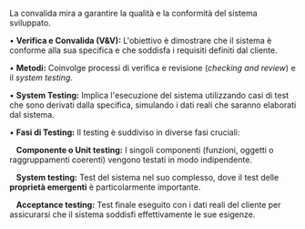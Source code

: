 La convalida mira a garantire la qualità e la conformità del sistema sviluppato.

• **Verifica e Convalida (V&V):** L'obiettivo è dimostrare che il sistema è conforme alla sua specifica e che soddisfa i requisiti definiti dal cliente.

• **Metodi:** Coinvolge processi di verifica e revisione (_checking and review_) e il _system testing_.

• **System Testing:** Implica l'esecuzione del sistema utilizzando casi di test che sono derivati dalla specifica, simulando i dati reali che saranno elaborati dal sistema.

• **Fasi di Testing:** Il testing è suddiviso in diverse fasi cruciali:

   **Componente o Unit testing:** I singoli componenti (funzioni, oggetti o raggruppamenti coerenti) vengono testati in modo indipendente.

   **System testing:** Test del sistema nel suo complesso, dove il test delle **proprietà emergenti** è particolarmente importante.

   **Acceptance testing:** Test finale eseguito con i dati reali del cliente per assicurarsi che il sistema soddisfi effettivamente le sue esigenze.
